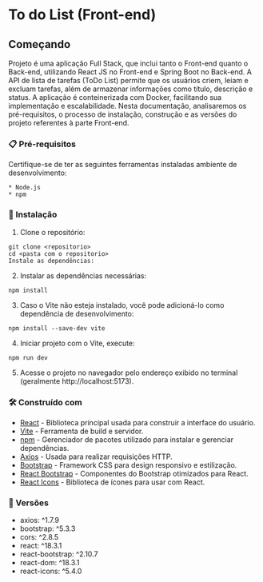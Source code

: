 # To do List (Front-end)

## Começando

Projeto é uma aplicação Full Stack, que inclui tanto o Front-end quanto o Back-end, utilizando React JS no Front-end e Spring Boot no Back-end. A API de lista de tarefas (ToDo List) permite que os usuários criem, leiam e excluam tarefas, além de armazenar informações como título, descrição e status. A aplicação é conteinerizada com Docker, facilitando sua implementação e escalabilidade. Nesta documentação, analisaremos os pré-requisitos, o processo de instalação, construção e as versões do projeto referentes à parte Front-end.

### 📋 Pré-requisitos

Certifique-se de ter as seguintes ferramentas instaladas ambiente de desenvolvimento:

```
* Node.js
* npm 
```

### 🔧 Instalação

1. Clone o repositório:

```
git clone <repositorio>
cd <pasta com o repositorio>
Instale as dependências:
```

2. Instalar as dependências necessárias:

```
npm install
```

3. Caso o Vite não esteja instalado, você pode adicioná-lo como dependência de desenvolvimento:

```
npm install --save-dev vite
```

4. Iniciar projeto com o Vite, execute:

```
npm run dev
```

5. Acesse o projeto no navegador pelo endereço exibido no terminal (geralmente http://localhost:5173).


### 🛠️ Construído com

* [React](https://react.dev/) - Biblioteca principal usada para construir a interface do usuário.
* [Vite](https://vitejs.dev/) - Ferramenta de build e servidor.
* [npm](https://www.npmjs.com/) - Gerenciador de pacotes utilizado para instalar e gerenciar dependências.
* [Axios](https://axios-http.com/) - Usada para realizar requisições HTTP.
* [Bootstrap](https://getbootstrap.com/) - Framework CSS para design responsivo e estilização.
* [React Bootstrap](https://react-bootstrap.github.io/) - Componentes do Bootstrap otimizados para React.
* [React Icons](https://react-icons.github.io/react-icons/) - Biblioteca de ícones para usar com React.

### 📌 Versões

* axios: ^1.7.9
* bootstrap: ^5.3.3
* cors: ^2.8.5
* react: ^18.3.1
* react-bootstrap: ^2.10.7
* react-dom: ^18.3.1
* react-icons: ^5.4.0
